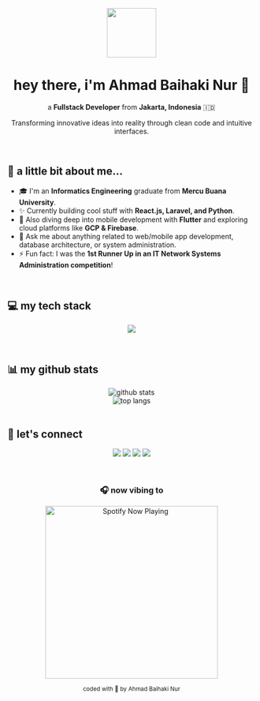 <div align="center">
  <img src="https://media.giphy.com/media/M9gbBd9nbDrOTu1Mqx/giphy.gif" width="100"/>
  <h1>hey there, i'm Ahmad Baihaki Nur 👋</h1>
  <p>a <strong>Fullstack Developer</strong> from <strong>Jakarta, Indonesia</strong> 🇮🇩</p>
  <p>Transforming innovative ideas into reality through clean code and intuitive interfaces.</p>
</div>

<br>

## 👾 a little bit about me...
- 🎓 I'm an **Informatics Engineering** graduate from **Mercu Buana University**.
- ✨ Currently building cool stuff with **React.js, Laravel, and Python**.
- 🧠 Also diving deep into mobile development with **Flutter** and exploring cloud platforms like **GCP & Firebase**.
- 💬 Ask me about anything related to web/mobile app development, database architecture, or system administration.
- ⚡ Fun fact: I was the **1st Runner Up in an IT Network Systems Administration competition**!

<br>

## 💻 my tech stack
<p align="center">
  <a href="https://skillicons.dev">
    <img src="https://skillicons.dev/icons?i=react,nextjs,vue,laravel,nodejs,python,flutter,ts,tailwind,bootstrap,gcp,firebase,git,figma,vscode,mysql,postgresql&perline=9" />
  </a>
</p>

<br>

## 📊 my github stats
<div align="center">
  <img src="https://github-readme-stats.vercel.app/api?username=m0rgause&show_icons=true&theme=tokyonight&hide_border=true&count_private=true&include_all_commits=true" alt="github stats" />
  <br/>
  <img src="https://github-readme-stats.vercel.app/api/top-langs/?username=m0rgause&layout=compact&theme=tokyonight&hide_border=true" alt="top langs" />
</div>

<br>

## 🤙 let's connect
<p align="center">
  <a href="https://m0rgause.github.io/portofolio"><img src="https://img.shields.io/badge/Portofolio-E04E39?style=for-the-badge&logo=firefox&logoColor=white" /></a>
  <a href="https://www.linkedin.com/in/ahmad-baihaki-nur/"><img src="https://img.shields.io/badge/LinkedIn-0077B5?style=for-the-badge&logo=linkedin&logoColor=white" /></a>
  <a href="mailto:baihaki.dev@gmail.com"><img src="https://img.shields.io/badge/Gmail-D14836?style=for-the-badge&logo=gmail&logoColor=white" /></a>
  <a href="https://www.instagram.com/m0rgause/"><img src="https://img.shields.io/badge/Instagram-E4405F?style=for-the-badge&logo=instagram&logoColor=white" /></a>
</p>

<br>

<div align="center">
  <h3>🎧 now vibing to</h3>
  <a href="https://novatorem.vercel.app/api/spotify">
    <img src="https://novatorem.vercel.app/api/spotify" alt="Spotify Now Playing" width="350" />
  </a>
</div>

<p align="center">
  <small>coded with 🖤 by Ahmad Baihaki Nur</small>
</p>
